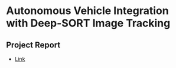 # Autonomous Vehicle Integration with Deep-SORT Image Tracking
## Project Report
- [Link](https://github.com/ivanlin328/Autonomous-Vehicle-Integration-with-Deep-SORT-Image-tracking-/blob/main/Undergraduate%20Research%2C%20Lin%20Chen-Yeh.pdf%20-%2058%20page(s).pdf)
